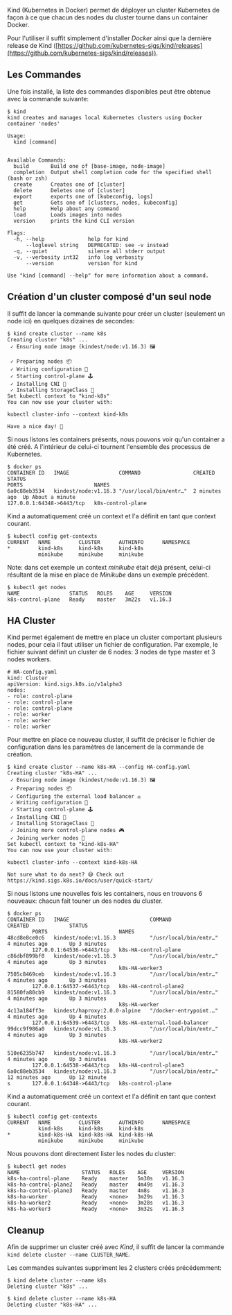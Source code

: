 Kind (Kubernetes in Docker) permet de déployer un cluster Kubernetes de façon à ce que chacun des nodes du cluster tourne dans un container Docker.

Pour l'utiliser il suffit simplement d'installer *Docker* ainsi que la dernière release de Kind ([https://github.com/kubernetes-sigs/kind/releases](https://github.com/kubernetes-sigs/kind/releases)).

## Les Commandes

Une fois installé, la liste des commandes disponibles peut être obtenue avec la commande suivante:

```
$ kind
kind creates and manages local Kubernetes clusters using Docker container 'nodes'

Usage:
  kind [command]


Available Commands:
  build       Build one of [base-image, node-image]
  completion  Output shell completion code for the specified shell (bash or zsh)
  create      Creates one of [cluster]
  delete      Deletes one of [cluster]
  export      exports one of [kubeconfig, logs]
  get         Gets one of [clusters, nodes, kubeconfig]
  help        Help about any command
  load        Loads images into nodes
  version     prints the kind CLI version

Flags:
  -h, --help              help for kind
      --loglevel string   DEPRECATED: see -v instead
  -q, --quiet             silence all stderr output
  -v, --verbosity int32   info log verbosity
      --version           version for kind

Use "kind [command] --help" for more information about a command.
```

## Création d'un cluster composé d'un seul node

Il suffit de lancer la commande suivante pour créer un cluster (seulement un node ici) en quelques dizaines de secondes:

```
$ kind create cluster --name k8s
Creating cluster "k8s" ...
 ✓ Ensuring node image (kindest/node:v1.16.3) 🖼

 ✓ Preparing nodes 📦
 ✓ Writing configuration 📜
 ✓ Starting control-plane 🕹️
 ✓ Installing CNI 🔌
 ✓ Installing StorageClass 💾
Set kubectl context to "kind-k8s"
You can now use your cluster with:

kubectl cluster-info --context kind-k8s

Have a nice day! 👋
```

Si nous listons les containers présents, nous pouvons voir qu'un container a été créé. A l'intérieur de celui-ci tournent l'ensemble des processus de Kubernetes.

```
$ docker ps
CONTAINER ID   IMAGE                COMMAND                 CREATED        STATUS
PORTS                       NAMES
6a0c88eb3534   kindest/node:v1.16.3 "/usr/local/bin/entr…"  2 minutes ago  Up About a minute
127.0.0.1:64348->6443/tcp   k8s-control-plane
```

Kind a automatiquement créé un context et l'a définit en tant que context courant.

```
$ kubectl config get-contexts
CURRENT   NAME         CLUSTER      AUTHINFO      NAMESPACE
*         kind-k8s     kind-k8s     kind-k8s
          minikube     minikube     minikube
```

Note: dans cet exemple un context *minikube* était déjà présent, celui-ci résultant de la mise en place de *Minikube* dans un exemple précédent.

```
$ kubectl get nodes
NAME                STATUS   ROLES    AGE     VERSION
k8s-control-plane   Ready    master   3m22s   v1.16.3
```

## HA Cluster

Kind permet également de mettre en place un cluster comportant plusieurs nodes, pour cela il faut utiliser un fichier de configuration. Par exemple, le fichier suivant définit un cluster de 6 nodes: 3 nodes de type master et 3 nodes workers.

```
# HA-config.yaml
kind: Cluster
apiVersion: kind.sigs.k8s.io/v1alpha3
nodes:
- role: control-plane
- role: control-plane
- role: control-plane
- role: worker
- role: worker
- role: worker
```

Pour mettre en place ce nouveau cluster, il suffit de préciser le fichier de configuration dans les paramètres de lancement de la commande de création.

```
$ kind create cluster --name k8s-HA --config HA-config.yaml
Creating cluster "k8s-HA" ...
 ✓ Ensuring node image (kindest/node:v1.16.3) 🖼
 ✓ Preparing nodes 📦
 ✓ Configuring the external load balancer ⚖
 ✓ Writing configuration 📜
 ✓ Starting control-plane 🕹️
 ✓ Installing CNI 🔌
 ✓ Installing StorageClass 💾
 ✓ Joining more control-plane nodes 🎮
 ✓ Joining worker nodes 🚜
Set kubectl context to "kind-k8s-HA"
You can now use your cluster with:

kubectl cluster-info --context kind-k8s-HA

Not sure what to do next? 😅 Check out https://kind.sigs.k8s.io/docs/user/quick-start/
```

Si nous listons une nouvelles fois les containers, nous en trouvons 6 nouveaux: chacun fait touner un des nodes du cluster.

```
$ docker ps
CONTAINER ID   IMAGE                          COMMAND                  CREATED             STATUS
        PORTS                       NAMES
48cd8e8ce0c6   kindest/node:v1.16.3           "/usr/local/bin/entr…"   4 minutes ago       Up 3 minutes
        127.0.0.1:64536->6443/tcp   k8s-HA-control-plane
c86dbf899bf0   kindest/node:v1.16.3           "/usr/local/bin/entr…"   4 minutes ago       Up 3 minutes
                                    k8s-HA-worker3
7505c8469ceb   kindest/node:v1.16.3           "/usr/local/bin/entr…"   4 minutes ago       Up 3 minutes
        127.0.0.1:64537->6443/tcp   k8s-HA-control-plane2
81580fa80cb9   kindest/node:v1.16.3           "/usr/local/bin/entr…"   4 minutes ago       Up 3 minutes
                                    k8s-HA-worker
4c13a184ff3e   kindest/haproxy:2.0.0-alpine   "/docker-entrypoint.…"   4 minutes ago       Up 4 minutes
        127.0.0.1:64539->6443/tcp   k8s-HA-external-load-balancer
99dcc9f986a0   kindest/node:v1.16.3           "/usr/local/bin/entr…"   4 minutes ago       Up 3 minutes
                                    k8s-HA-worker2

510e6235b747   kindest/node:v1.16.3           "/usr/local/bin/entr…"   4 minutes ago       Up 3 minutes
        127.0.0.1:64538->6443/tcp   k8s-HA-control-plane3
6a0c88eb3534   kindest/node:v1.16.3           "/usr/local/bin/entr…"   12 minutes ago      Up 12 minute
s       127.0.0.1:64348->6443/tcp   k8s-control-plane
```

Kind a automatiquement créé un context et l'a définit en tant que context courant.

```
$ kubectl config get-contexts
CURRENT   NAME         CLUSTER      AUTHINFO      NAMESPACE
          kind-k8s     kind-k8s     kind-k8s
*         kind-k8s-HA  kind-k8s-HA  kind-k8s-HA
          minikube     minikube     minikube
```

Nous pouvons dont directement lister les nodes du cluster:

```
$ kubectl get nodes
NAME                    STATUS   ROLES    AGE     VERSION
k8s-ha-control-plane    Ready    master   5m30s   v1.16.3
k8s-ha-control-plane2   Ready    master   4m49s   v1.16.3
k8s-ha-control-plane3   Ready    master   4m8s    v1.16.3
k8s-ha-worker           Ready    <none>   3m29s   v1.16.3
k8s-ha-worker2          Ready    <none>   3m28s   v1.16.3
k8s-ha-worker3          Ready    <none>   3m32s   v1.16.3
```

## Cleanup

Afin de supprimer un cluster créé avec *Kind*, il suffit de lancer la commande `kind delete cluster --name CLUSTER_NAME`.

Les commandes suivantes suppriment les 2 clusters créés précédemment:

```
$ kind delete cluster --name k8s
Deleting cluster "k8s" ...

$ kind delete cluster --name k8s-HA
Deleting cluster "k8s-HA" ...
```
